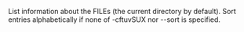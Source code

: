 List information about the FILEs (the current directory by default).
Sort entries alphabetically if none of -cftuvSUX nor --sort is specified.


